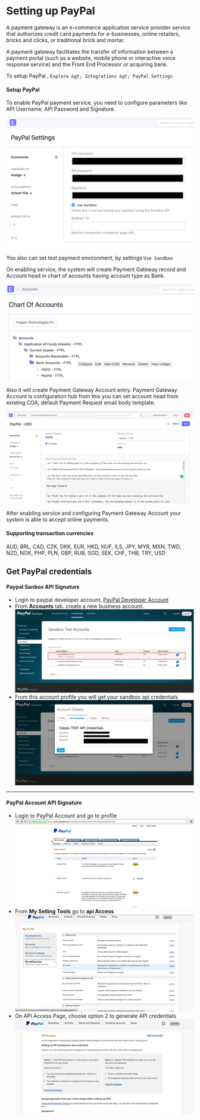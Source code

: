 
# Setting up PayPal



A payment gateway is an e-commerce application service provider service that authorizes credit card payments for e-businesses, online retailers, bricks and clicks, or traditional brick and mortar.


A payment gateway facilitates the transfer of information between a payment portal (such as a website, mobile phone or interactive voice response service) and the Front End Processor or acquiring bank.


To setup PayPal ,
`Explore &gt; Integrations &gt; PayPal Settings`


#### Setup PayPal


To enable PayPal payment service, you need to configure parameters like API Username, API Password and Signature.


![PayPal Settings](/files/paypal_settings.png)


You also can set test payment environment, by settings `Use Sandbox`


On enabling service, the system will create Payment Gateway record and Account head in chart of accounts having account type as Bank.


![PayPal COA](/files/paypal_coa.png)


Also it will create Payment Gateway Account entry. Payment Gateway Account is configuration hub from this you can set account head from existing COA, default Payment Request email body template.


![Payment Gateway Account](/files/payment_gateway_account_paypal.png)


After enabling service and configuring Payment Gateway Account your system is able to accept online payments.


#### Supporting transaction currencies


AUD, BRL, CAD, CZK, DKK, EUR, HKD, HUF, ILS, JPY, MYR, MXN, TWD, NZD, NOK, PHP, PLN, GBP, RUB, SGD, SEK, CHF, THB, TRY, USD


## Get PayPal credentials


#### Paypal Sanbox API Signature


* Login to paypal developer account, [PayPal Developer Account](https://developer.paypal.com/)
* From **Accounts** tab. create a new business account.
![Payment Request](/files/setup-sanbox-1.png)
* From this account profile you will get your sandbox api credentials
![Payment Request](/files/sanbox-credentials.png)




---


#### PayPal Account API Signature


* Login to PayPal Account and go to profile
![Payment Request](/files/api-step-1.png)
* From **My Selling Tools** go to **api Access**
![Payment Request](/files/api-step-2.png)
* On API Access Page, choose option 2 to generate API credentials
![Payment Request](/files/api-step-3.png)




